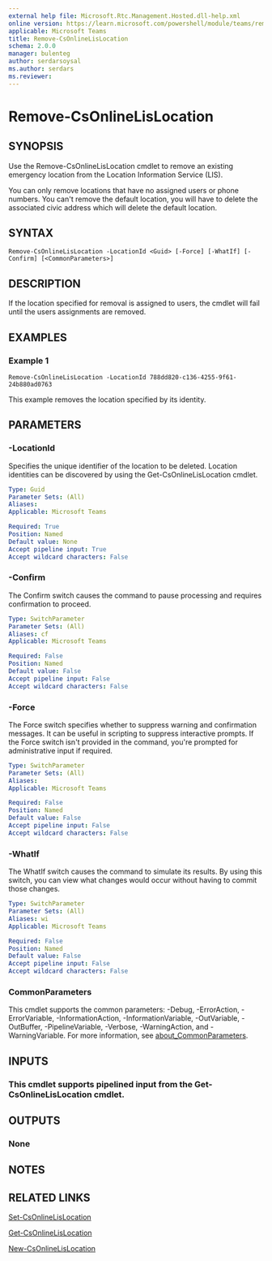 ```yaml
---
external help file: Microsoft.Rtc.Management.Hosted.dll-help.xml
online version: https://learn.microsoft.com/powershell/module/teams/remove-csonlinelislocation
applicable: Microsoft Teams
title: Remove-CsOnlineLisLocation
schema: 2.0.0
manager: bulenteg
author: serdarsoysal
ms.author: serdars
ms.reviewer:
---
```


# Remove-CsOnlineLisLocation

## SYNOPSIS
Use the Remove-CsOnlineLisLocation cmdlet to remove an existing emergency location from the Location Information Service (LIS).

You can only remove locations that have no assigned users or phone numbers. You can't remove the default location, you will have to delete the associated
civic address which will delete the default location.

## SYNTAX
```
Remove-CsOnlineLisLocation -LocationId <Guid> [-Force] [-WhatIf] [-Confirm] [<CommonParameters>]
```

## DESCRIPTION
If the location specified for removal is assigned to users, the cmdlet will fail until the users assignments are removed.

## EXAMPLES

### Example 1
```
Remove-CsOnlineLisLocation -LocationId 788dd820-c136-4255-9f61-24b880ad0763
```

This example removes the location specified by its identity.

## PARAMETERS

### -LocationId
Specifies the unique identifier of the location to be deleted.
Location identities can be discovered by using the Get-CsOnlineLisLocation cmdlet.

```yaml
Type: Guid
Parameter Sets: (All)
Aliases:
Applicable: Microsoft Teams

Required: True
Position: Named
Default value: None
Accept pipeline input: True
Accept wildcard characters: False
```

### -Confirm
The Confirm switch causes the command to pause processing and requires confirmation to proceed.

```yaml
Type: SwitchParameter
Parameter Sets: (All)
Aliases: cf
Applicable: Microsoft Teams

Required: False
Position: Named
Default value: False
Accept pipeline input: False
Accept wildcard characters: False
```

### -Force
The Force switch specifies whether to suppress warning and confirmation messages.
It can be useful in scripting to suppress interactive prompts.
If the Force switch isn't provided in the command, you're prompted for administrative input if required.

```yaml
Type: SwitchParameter
Parameter Sets: (All)
Aliases:
Applicable: Microsoft Teams

Required: False
Position: Named
Default value: False
Accept pipeline input: False
Accept wildcard characters: False
```

### -WhatIf
The WhatIf switch causes the command to simulate its results.
By using this switch, you can view what changes would occur without having to commit those changes.

```yaml
Type: SwitchParameter
Parameter Sets: (All)
Aliases: wi
Applicable: Microsoft Teams

Required: False
Position: Named
Default value: False
Accept pipeline input: False
Accept wildcard characters: False
```

### CommonParameters
This cmdlet supports the common parameters: -Debug, -ErrorAction, -ErrorVariable, -InformationAction, -InformationVariable, -OutVariable, -OutBuffer, -PipelineVariable, -Verbose, -WarningAction, and -WarningVariable. For more information, see [about_CommonParameters](https://go.microsoft.com/fwlink/?LinkID=113216).

## INPUTS

### This cmdlet supports pipelined input from the Get-CsOnlineLisLocation cmdlet.

## OUTPUTS

### None

## NOTES

## RELATED LINKS

[Set-CsOnlineLisLocation](https://learn.microsoft.com/powershell/module/teams/set-csonlinelislocation)

[Get-CsOnlineLisLocation](https://learn.microsoft.com/powershell/module/teams/get-csonlinelislocation)

[New-CsOnlineLisLocation](https://learn.microsoft.com/powershell/module/teams/new-csonlinelislocation)
